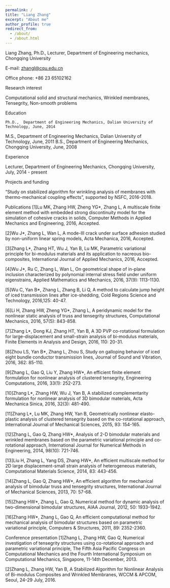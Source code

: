 ```yaml
---
permalink: /
title: "Liang Zhang"
excerpt: "About me"
author_profile: true
redirect_from: 
  - /about/
  - /about.html
---
```


Liang Zhang, Ph.D., Lecturer, Department of Engineering mechanics, Chongqing University

E-mail: zhangl@cqu.edu.cn

Office phone: +86 23 65102162

Research interest

Computational solid and structural mechanics, Wrinkled membranes, Tensegrity, Non-smooth problems
                        


Education

	Ph.D.,	Department of Engineering Mechanics, Dalian University of Technology, June, 2014
M.S.,	Department of Engineering Mechanics, Dalian University of Technology, June, 2011
B.S.,	Department of Engineering Mechanics, Chongqing University, June, 2008

Experience

Lecturer, Department of Engineering Mechanics, Chongqing University, July, 2014 - present

Projects and funding

“Study on stabilized algorithm for wrinkling analysis of membranes with thermo-mechanical coupling effects”, supported by NSFC, 2016-2018.

Publications
[1]Lu MK, Zhang HW, Zheng YG*, Zhang L, A multiscale finite element method with embedded strong discontinuity model for the simulation of cohesive cracks in solids, Computer Methods in Applied Mechanics and Engineering, 2016, Accepted.

[2]Wu J*, Zhang L, Wan L, A mode-III crack under surface adhesion studied by non-uniform linear spring models, Acta Mechanica, 2016, Accepted.

[3]Zhang L*, Zhang HT, Wu J, Yan B, Lu MK, Parametric variational principle for bi-modulus materials and its application to nacreous bio-composites, International Journal of Applied Mechanics, 2016, Accepted.

[4]Wu J*, Ru C, Zhang L, Wan L, On geometrical shape of in-plane inclusion characterized by polynomial internal stress field under uniform eigenstrains, Applied Mathematics and Mechanics, 2016, 37(9): 1113-1130.

[5]Wu C, Yan B*, Zhang L, Zhang B, Li Q, A method to calculate jump height of iced transmission lines after ice-shedding, Cold Regions Science and Technology, 2016,125: 40-47.

[6]Li H, Zhang HW, Zheng YG*, Zhang L, A peridynamic model for the nonlinear static analysis of truss and tensegrity structures, Computational Mechanics, 2016, 57(5): 843-858.

[7]Zhang L*, Dong KJ, Zhang HT, Yan B, A 3D PVP co-rotational formulation for large-displacement and small-strain analysis of bi-modulus materials, Finite Elements in Analysis and Design, 2016, 110: 20-31.

[8]Zhou LS, Yan B*, Zhang L, Zhou S, Study on galloping behavior of iced eight bundle conductor transmission lines, Journal of Sound and Vibration, 2016, 362: 85-110.

[9]Zhang L, Gao Q, Liu Y, Zhang HW*, An efficient finite element formulation for nonlinear analysis of clustered tensegrity, Engineering Computations, 2016, 33(1): 252-273.

[10]Zhang L*, Zhang HW, Wu J, Yan B, A stabilized complementarity formulation for nonlinear analysis of 3D bimodular materials, Acta Mechanica Sinica, 2016, 32(3): 481-490.

[11]Zhang L*, Lu MK, Zhang HW, Yan B, Geometrically nonlinear elasto-plastic analysis of clustered tensegrity based on the co-rotational approach, International Journal of Mechanical Sciences, 2015, 93: 154-165.

[12]Zhang L, Gao Q, Zhang HW*, Analysis of 2-D bimodular materials and wrinkled membranes based on the parametric variational principle and co-rotational approach, International Journal for Numerical Methods in Engineering, 2014, 98(10): 721-746.

[13]Liu H, Zhang L, Yang DS, Zhang HW*, An efficient multiscale method for 2D large displacement-small strain analysis of heterogeneous materials, Computational Materials Science, 2014, 83: 443-456.

[14]Zhang L, Gao Q, Zhang HW*, An efficient algorithm for mechanical analysis of bimodular truss and tensegrity structures, International Journal of Mechanical Sciences, 2013, 70: 57-68.

[15]Zhang HW*, Zhang L, Gao Q, Numerical method for dynamic analysis of two-dimensional bimodular structures, AIAA Journal, 2012, 50: 1933-1942.

[16]Zhang HW*, Zhang L, Gao Q, An efficient computational method for mechanical analysis of bimodular structures based on parametric variational principle, Computers & Structures, 2011, 89: 2352-2360.

Conference presentation
[1]Zhang L, Zhang HW, Gao Q, Numerical investigation of tensegrity structures using co-rotational approach and parametric variational principle, The Fifth Asia Pacific Congress on Computational Mechanics and the Fourth International Symposium on Computational Mechanics, Singapore, 11-14th December, 2013.

[2]Zhang L, Zhang HW, Yan B, A Stabilized Algorithm for Nonlinear Analysis of Bi-modulus Composites and Wrinkled Membranes, WCCM & APCOM, Seoul, 24-29 July, 2016.
